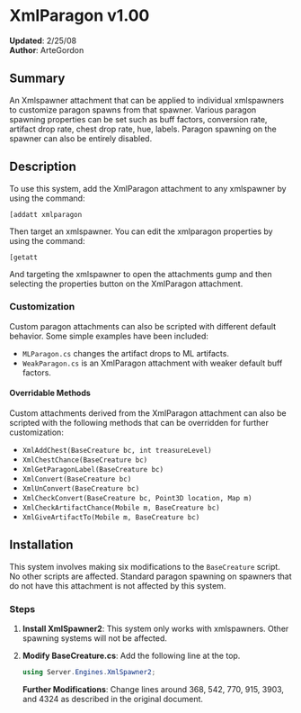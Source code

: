 
# XmlParagon v1.00

**Updated**: 2/25/08  
**Author**: ArteGordon

## Summary

An Xmlspawner attachment that can be applied to individual xmlspawners to customize paragon spawns from that spawner. Various paragon spawning properties can be set such as buff factors, conversion rate, artifact drop rate, chest drop rate, hue, labels. Paragon spawning on the spawner can also be entirely disabled.

## Description

To use this system, add the XmlParagon attachment to any xmlspawner by using the command:  
```
[addatt xmlparagon
```
Then target an xmlspawner. You can edit the xmlparagon properties by using the command:

```
[getatt
```

And targeting the xmlspawner to open the attachments gump and then selecting the properties button on the XmlParagon attachment.

### Customization

Custom paragon attachments can also be scripted with different default behavior. Some simple examples have been included:

- `MLParagon.cs` changes the artifact drops to ML artifacts.
- `WeakParagon.cs` is an XmlParagon attachment with weaker default buff factors.

#### Overridable Methods

Custom attachments derived from the XmlParagon attachment can also be scripted with the following methods that can be overridden for further customization:

- `XmlAddChest(BaseCreature bc, int treasureLevel)`
- `XmlChestChance(BaseCreature bc)`
- `XmlGetParagonLabel(BaseCreature bc)`
- `XmlConvert(BaseCreature bc)`
- `XmlUnConvert(BaseCreature bc)`
- `XmlCheckConvert(BaseCreature bc, Point3D location, Map m)`
- `XmlCheckArtifactChance(Mobile m, BaseCreature bc)`
- `XmlGiveArtifactTo(Mobile m, BaseCreature bc)`

## Installation

This system involves making six modifications to the `BaseCreature` script. No other scripts are affected. Standard paragon spawning on spawners that do not have this attachment is not affected by this system.

### Steps

1. **Install XmlSpawner2**: This system only works with xmlspawners. Other spawning systems will not be affected.

2. **Modify BaseCreature.cs**: Add the following line at the top.

    ```csharp
    using Server.Engines.XmlSpawner2;
    ```

    **Further Modifications**: Change lines around 368, 542, 770, 915, 3903, and 4324 as described in the original document.
